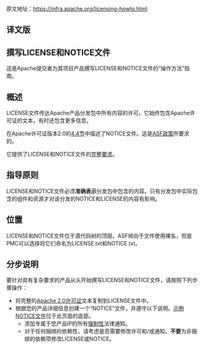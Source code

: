###
原文地址：https://infra.apache.org/licensing-howto.html

## 译文版

## 撰写LICENSE和NOTICE文件

这是Apache提交者为其项目产品撰写LICENSE和NOTICE文件的“操作方法”指南。

## 概述

LICENSE文件传达Apache产品分发包中所有内容的许可。它始终包含Apache许可证的文本，有时还包含更多信息。

在Apache许可证版本2.0的[4.4节](https://www.apache.org/licenses/LICENSE-2.0.html#redistribution)中描述了NOTICE文件。这是[ASF政策](https://www.apache.org/legal/src-headers.html#notice)所要求的。

它提供了LICENSE和NOTICE文件的[完整要求](https://www.apache.org/legal/)。

## 指导原则

LICENSE和NOTICE文件必须**准确表示**分发包中包含的内容。只有分发包中实际包含的组件和资源才对该分发的NOTICE和LICENSE的内容有影响。

## 位置
LICENSE和NOTICE文件位于源代码树的顶层。ASF倾向于文件使用裸名，但是PMC可以选择将它们命名为LICENSE.txt和NOTICE.txt。

## 分步说明
要针对具有复杂要求的产品从头开始撰写LICENSE和NOTICE文件，请按照下列步骤操作：

- 将完整的[Apache 2.0许可证](https://www.apache.org/licenses/LICENSE-2.0.txt)文本复制到LICENSE文件中。
- 根据您的产品详细信息创建一个“NOTICE”文件，并遵守以下说明。[示例NOTICE文件](https://infra.apache.org/licensing-howto.html#example-notice)位于此页面的底部。
    * 添加专属于您产品IP的所有[强制性](https://infra.apache.org/licensing-howto.html#mod-notice)法律通知。
    * 对于任何捆绑的依赖性，请考虑是否需要修改许可和/或通知。**不要**为非捆绑的依赖项修改LICENSE或NOTICE。
